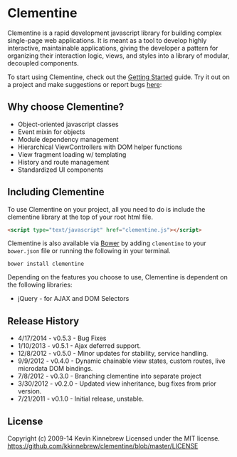 # Clementine

Clementine is a rapid development javascript library for building complex single-page web applications. It is meant as a tool to develop highly interactive, maintainable applications, giving the developer a pattern for organizing their interaction logic, views, and styles into a library of modular, decoupled components.

To start using Clementine, check out the [Getting Started] guide. Try it out on a project and make suggestions or report bugs [here]:

## Why choose Clementine?

- Object-oriented javascript classes
- Event mixin for objects
- Module dependency management
- Hierarchical ViewControllers with DOM helper functions
- View fragment loading w/ templating
- History and route management
- Standardized UI components

## Including Clementine

To use Clementine on your project, all you need to do is include the clementine library at the top of your root html file.

```html
<script type="text/javascript" href="clementine.js"></script>
```

Clementine is also available via [Bower] by adding `clementine` to your `bower.json` file or running the following in your terminal.

```
bower install clementine
```

Depending on the features you choose to use, Clementine is dependent on the following libraries:

* jQuery - for AJAX and DOM Selectors

## Release History

* 4/17/2014 - v0.5.3 - Bug Fixes
* 1/10/2013 - v0.5.1 - Ajax deferred support.
* 12/8/2012 - v0.5.0 - Minor updates for stability, service handling.
* 9/9/2012 - v0.4.0 - Dynamic chainable view states, custom routes, live microdata DOM bindings.
* 7/8/2012 - v0.3.0 - Branching clementine into separate project
* 3/30/2012 - v0.2.0 - Updated view inheritance, bug fixes from prior version.
* 7/21/2011 - v0.1.0 - Initial release, unstable.

## License

Copyright (c) 2009-14 Kevin Kinnebrew
Licensed under the MIT license.
<https://github.com/kkinnebrew/clementine/blob/master/LICENSE>

[here]: https://github.com/kkinnebrew/clementine/issues?labels=&sort=created&state=open
[Getting Started]: https://github.com/kkinnebrew/clementine/wiki/Home
[Bower]: http://bower.io
